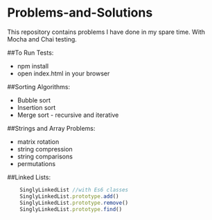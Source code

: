 # Problems-and-Solutions
This repository contains problems I have done in my spare time. With Mocha and Chai testing.
<!-- <div>
  <img src="https://cldup.com/xFVFxOioAU.svg" alt="Mocha test framework"/>
  <img alt="ChaiJS" src="http://chaijs.com/img/chai-logo.png" />
</div> -->

##To Run Tests:
- npm install
- open index.html in your browser

##Sorting Algorithms:
- Bubble sort
- Insertion sort
- Merge sort - recursive and iterative

##Strings and Array Problems:
- matrix rotation
- string compression
- string comparisons
- permutations

##Linked Lists:
```javascript
    SinglyLinkedList //with Es6 classes
    SinglyLinkedList.prototype.add()
    SinglyLinkedList.prototype.remove()
    SinglyLinkedList.prototype.find()
```
